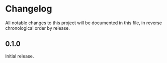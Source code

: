 # Changelog

All notable changes to this project will be documented in this file, in reverse chronological order by release.

## 0.1.0

Initial release.
